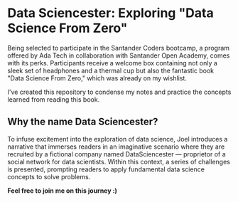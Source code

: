 # Data Sciencester: Exploring "Data Science From Zero"

Being selected to participate in the Santander Coders bootcamp, a program offered by Ada Tech in collaboration with Santander Open Academy, comes with its perks. Participants receive a welcome box containing not only a sleek set of headphones and a thermal cup but also the fantastic book "Data Science From Zero," which was already on my wishlist.

I've created this repository to condense my notes and practice the concepts learned from reading this book.

## Why the name Data Sciencester?

To infuse excitement into the exploration of data science, Joel introduces a narrative that immerses readers in an imaginative scenario where they are recruited by a fictional company named DataSciencester — proprietor of a social network for data scientists. Within this context, a series of challenges is presented, prompting readers to apply fundamental data science concepts to solve problems.

**Feel free to join me on this journey :)**